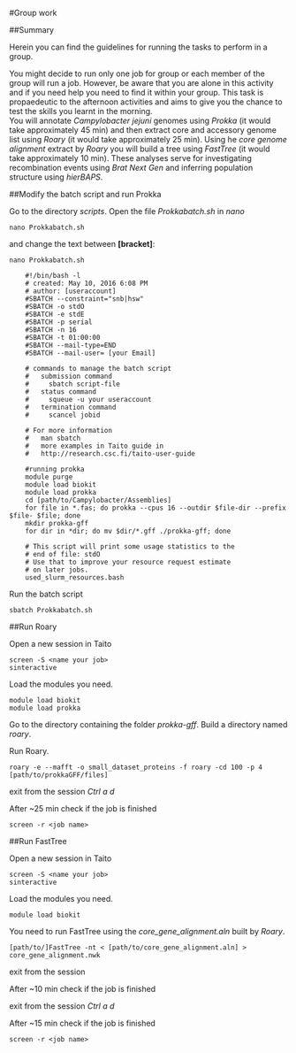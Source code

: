 #Group work

##Summary

Herein you can find the guidelines for running the tasks to perform in a group.

You might decide to run only one job for group or each member of the group will run a job. However, be aware that you are alone in this activity and if you need help you need to find it within your group.
This task is propaedeutic to the afternoon activities and aims to give you the chance to test the skills you learnt in the morning.   
You will annotate *Campylobacter jejuni* genomes using *Prokka* (it would take approximately 45 min) and then extract core and accessory genome list using *Roary* (it would take approximately 25 min). Using he *core genome alignment* extract by *Roary* you will build a tree using *FastTree* (it would take approximately 10 min). These analyses serve for investigating recombination events using *Brat Next Gen* and inferring population structure using *hierBAPS*.


##Modify the batch script and run Prokka

Go to the directory *scripts*.
Open the file *Prokkabatch.sh* in *nano*

```
nano Prokkabatch.sh
```
and change the text between **[bracket]**:

```
nano Prokkabatch.sh

    #!/bin/bash -l
    # created: May 10, 2016 6:08 PM
    # author: [useraccount]
    #SBATCH --constraint="snb|hsw"
    #SBATCH -o stdO
    #SBATCH -e stdE
    #SBATCH -p serial
    #SBATCH -n 16
    #SBATCH -t 01:00:00
    #SBATCH --mail-type=END
    #SBATCH --mail-user= [your Email]

    # commands to manage the batch script
    #   submission command
    #     sbatch script-file
    #   status command
    #     squeue -u your useraccount
    #   termination command
    #     scancel jobid

    # For more information
    #   man sbatch
    #   more examples in Taito guide in
    #   http://research.csc.fi/taito-user-guide

    #running prokka
    module purge
    module load biokit
    module load prokka
    cd [path/to/Campylobacter/Assemblies]
    for file in *.fas; do prokka --cpus 16 --outdir $file-dir --prefix $file- $file; done
    mkdir prokka-gff
    for dir in *dir; do mv $dir/*.gff ./prokka-gff; done

    # This script will print some usage statistics to the
    # end of file: stdO
    # Use that to improve your resource request estimate
    # on later jobs.
    used_slurm_resources.bash

```

Run the batch script

```
sbatch Prokkabatch.sh
```

##Run Roary

Open a new session in Taito

```
screen -S <name your job>
sinteractive
```

Load the modules you need.

```
module load biokit
module load prokka
```

Go to the directory containing the folder *prokka-gff*.
Build a directory named *roary*.

Run Roary.

```
roary -e --mafft -o small_dataset_proteins -f roary -cd 100 -p 4 [path/to/prokkaGFF/files]
```

exit from the session *Ctrl a d*

After ~25 min check if the job is finished 

```
screen -r <job name>
```

##Run FastTree

Open a new session in Taito

```
screen -S <name your job>
sinteractive
```

Load the modules you need.

```
module load biokit
```

You need to run FastTree using the *core_gene_alignment.aln* built by *Roary*.

```
[path/to/]FastTree -nt < [path/to/core_gene_alignment.aln] > core_gene_alignment.nwk
```
exit from the session

After ~10 min check if the job is finished 

exit from the session *Ctrl a d*

After ~15 min check if the job is finished 

```
screen -r <job name>
```

